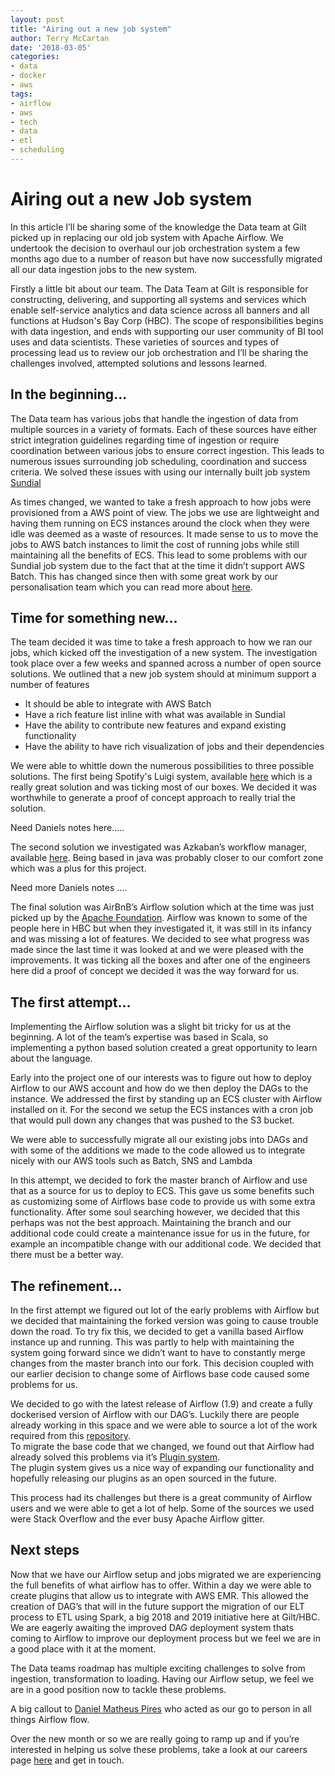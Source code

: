 ```yaml
---
layout: post
title: "Airing out a new job system"
author: Terry McCartan
date: '2018-03-05'
categories:
- data
- docker
- aws
tags:
- airflow
- aws
- tech
- data
- etl
- scheduling
---
```


# Airing out a new Job system

In this article I’ll be sharing some of the knowledge the Data team at Gilt picked up in replacing our old job system with Apache Airflow. 
We undertook the decision to overhaul our job orchestration system a few months ago due to a number of reason but have now successfully migrated all our data ingestion jobs to the new system.

Firstly a little bit about our team. The Data Team at Gilt is responsible for constructing, delivering, and supporting all systems and services which enable self-service analytics
and data science across all banners and all functions at Hudson's Bay Corp (HBC).
The scope of responsibilities begins with data ingestion, and ends with supporting our user community of BI tool uses and data scientists. 
These varieties of sources and types of processing lead us to review our job orchestration and I’ll be sharing the challenges involved, attempted solutions and lessons learned.

## In the beginning...

The Data team has various jobs that handle the ingestion of data from multiple sources in a variety of formats. 
Each of these sources have either strict integration guidelines regarding time of ingestion or require coordination between various jobs to ensure correct ingestion. 
This leads to numerous issues surrounding job scheduling, coordination and success criteria. We solved these issues with using our internally built job system [Sundial](https://github.com/gilt/sundial)

As times changed, we wanted to take a fresh approach to how jobs were provisioned from a AWS point of view. 
The jobs we use are lightweight and having them running on ECS instances around the clock when they were idle was deemed as a waste of resources. 
It made sense to us to move the jobs to AWS batch instances to limit the cost of running jobs while still maintaining all the benefits of ECS. 
This lead to some problems with our Sundial job system due to the fact that at the time it didn’t support AWS Batch. 
This has changed since then with some great work by our personalisation team which you can read more about [here](http://tech.hbc.com/2017-08-04-sundial-batch.html).

## Time for something new…

The team decided it was time to take a fresh approach to how we ran our jobs, which kicked off the investigation of a new system. 
The investigation took place over a few weeks and spanned across a number of open source solutions. 
We outlined that a new job system should at minimum support a number of features

* It should be able to integrate with AWS Batch
* Have a rich feature list inline with what was available in Sundial
* Have the ability to contribute new features and expand existing functionality
* Have the ability to have rich visualization of jobs and their dependencies

We were able to whittle down the numerous possibilities to three possible solutions. 
The first being Spotify's Luigi system, available [here](https://github.com/spotify/luigi) which is a really great solution and was ticking most of our boxes. 
We decided it was worthwhile to generate a proof of concept approach to really trial the solution.

Need Daniels notes here…..

The second solution we investigated was Azkaban’s workflow manager, available [here](https://github.com/azkaban/azkaban).
Being based in java was probably closer to our comfort zone which was a plus for this project.

Need more Daniels notes ….

The final solution was AirBnB’s Airflow solution which at the time was just picked up by the [Apache Foundation](https://github.com/apache/incubator-airflow). 
Airflow was known to some of the people here in HBC but when they investigated it, it was still in its infancy and was missing a lot of features. 
We decided to see what progress was made since the last time it was looked at and we were pleased with the improvements. 
It was ticking all the boxes and after one of the engineers here did a proof of concept we decided it was the way forward for us.

## The first attempt…

Implementing the Airflow solution was a slight bit tricky for us at the beginning. 
A lot of the team’s expertise was based in Scala, so implementing a python based solution created a great opportunity to learn about the language.

Early into the project one of our interests was to figure out how to deploy Airflow to our AWS account and how do we then deploy the DAGs to the instance. 
We addressed the first by standing up an ECS cluster with Airflow installed on it. 
For the second we setup  the ECS instances with a cron job that would pull down any changes that was pushed to the S3 bucket.

We were able to successfully migrate all our existing jobs into DAGs and with some of the additions we made to the code allowed us to integrate nicely with our AWS tools such as Batch, 
SNS and Lambda

In this attempt, we decided to fork the master branch of Airflow and use that as a source for us to deploy to ECS. 
This gave us some benefits such as customizing some of Airflows base code to provide us with some extra functionality. 
After some soul searching however, we decided that this perhaps was not the best approach. Maintaining the branch and our additional code could create a maintenance issue for us in the future, 
for example an incompatible change with our additional code. We decided that there must be a better way.

## The refinement…

In the first attempt we figured out lot of the early problems with Airflow but we decided that maintaining the forked version was going to cause trouble down the road.
To try fix this, we decided to get a vanilla based Airflow instance up and running. This was partly to help with maintaining the system going forward since we didn’t want to have to constantly merge changes from the master branch into our fork.
This decision coupled with our earlier decision to change some of Airflows base code caused some problems for us.

We decided to go with the latest release of Airflow (1.9) and create a fully dockerised version of Airflow with our DAG’s.
Luckily there are people already working in this space and we were able to source a lot of the work required from this [repository](https://github.com/puckel/docker-airflow).  
To migrate the base code that we changed, we found out that Airflow had already solved this problems via it’s [Plugin system](https://airflow.incubator.apache.org/plugins.html).  
The plugin system gives us a nice way of expanding our functionality and hopefully releasing our plugins as an open sourced in the future.

This process had its challenges but there is a great community of Airflow users and we were able to get a lot of help. Some of the sources we used were Stack Overflow and the ever busy Apache Airflow gitter.

## Next steps

Now that we have our Airflow setup and jobs migrated we are experiencing the full benefits of what airflow has to offer. 
Within a day we were able to create plugins that allow us to integrate with AWS EMR. This allowed the creation of DAG’s that will in the future support the migration of our ELT process to ETL using Spark, a big 2018 and 2019 initiative here at Gilt/HBC. 
We are eagerly awaiting the improved DAG deployment system thats coming to Airflow to improve our deployment process but we feel we are in a good place with it at the moment.

The Data teams roadmap has multiple exciting challenges to solve from ingestion, transformation to loading. 
Having our Airflow setup, we feel we are in a good position now to tackle these problems.

A big callout to [Daniel Matheus Pires](https://github.com/dmateusp) who acted as our go to person in all things Airflow flow.

Over the new month or so we are really going to ramp up and if you’re interested in helping us solve these problems, take a look at our careers page [here](https://www.linkedin.com/jobs/search/?f_C=167354%2C1453743&locationId=OTHERS.worldwide) and get in touch.


